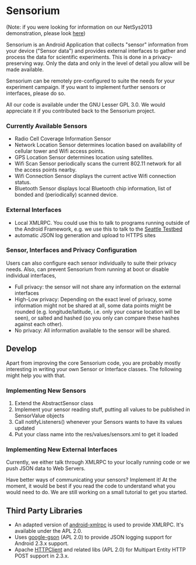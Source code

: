 # Sensorium #

(Note: if you were looking for information on our NetSys2013 demonstration, please look [here][5])

Sensorium is an Android Application that collects "sensor" information from your device ("Sensor data") and provides external interfaces to gather and process the data for scientific experiments. This is done in a privacy-preserving way. Only the data and only in the level of detail you allow will be made available.

Sensorium can be remotely pre-configured to suite the needs for your experiment campaign. If you want to implement further sensors or interfaces, please do so. 

All our code is available under the GNU Lesser GPL 3.0. We would appreciate it if you contributed back to the Sensorium project. 

### Currently Available Sensors ###

* Radio Cell Coverage Information Sensor
* Network Location Sensor determines location based on availability of cellular 
tower and Wifi access points. 
* GPS Location Sensor determines location using satellites.
* Wifi Scan Sensor periodically scans the current 802.11 network for all the 
access points nearby.
* Wifi Connection Sensor displays the current active Wifi connection status. 
* Bluetooth Sensor displays local Bluetooth chip information, list of bonded 
and (periodically) scanned device.

### External Interfaces ###

* Local XMLRPC. You could use this to talk to programs running outside of the Android Framework, e.g. we use this to talk to the [Seattle Testbed][1]
* automatic JSON log generation and upload to HTTPS sites

### Sensor, Interfaces and Privacy Configuration ###

Users can also configure each sensor individually to suite their privacy needs. Also, can prevent Sensorium from running at boot or disable individual interfaces,

* Full privacy: the sensor will not share any information on the external interfaces
* High-Low privacy: Depending on the exact level of privacy, some information might not be shared at all, some data points might be rounded (e.g. longitude/latitude, i.e. only your coarse location will be seen), or salted and hashed (so you only can compare these hashes against each other). 
* No privacy: All information available to the sensor will be shared.

## Develop ##

Apart from improving the core Sensorium code, you are probably mostly interesting in writing your own Sensor or Interface classes. The following might help you with that.

### Implementing New Sensors ###

1. Extend the AbstractSensor class
2. Implement your sensor reading stuff, putting all values to be published in SensorValue objects
3. Call notifyListeners() whenever your Sensors wants to have its values updated
4. Put your class name into the res/values/sensors.xml to get it loaded

### Implementing New External Interfaces ###

Currently, we either talk through XMLRPC to your locally running code or we push JSON data to Web Servers.

Have better ways of communicating your sensors? Implement it! At the moment, it would be best if you read the code to understand what you would need to do. We are still working on a small tutorial to get you started.


## Third Party Libraries ##

* An adapted version of [android-xmlrpc][2] is used to provide XMLRPC. It's available under the APL 2.0.
* Uses [google-gson][3] (APL 2.0)  to provide JSON logging support for Android 2.3.x support. 
* Apache [HTTPClient][4] and related libs (APL 2.0)  for Multipart Entity HTTP POST support in 2.3.x.



[1]: https://seattle.cs.washington.edu/html/
[2]: https://code.google.com/p/android-xmlrpc/
[3]: https://code.google.com/p/google-gson/
[4]: https://hc.apache.org/httpcomponents-client-ga/index.html
[5]: https://github.com/fmetzger/android-sensorium/blob/master/netsys.md